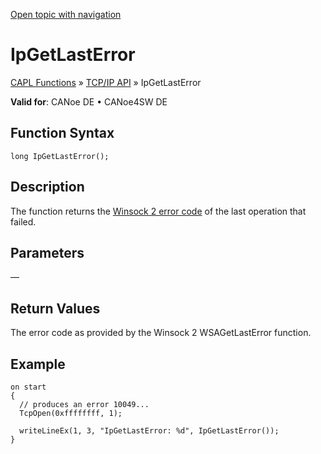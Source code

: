 [Open topic with navigation](../../../../../CANoeDEFamily.htm#Topics/CAPLFunctions/TCPIPAPI/Functions/CAPLfunctionIPGetLastError.md)

# IpGetLastError

[CAPL Functions](../../CAPLfunctions.md) » [TCP/IP API](../CAPLfunctionsTCPIPOverview.md) » IpGetLastError

**Valid for**: CANoe DE • CANoe4SW DE

## Function Syntax

```plaintext
long IpGetLastError();
```

## Description

The function returns the [Winsock 2 error code](../CAPLfunctionsTCPIPWinsock2ErrorCodes.md) of the last operation that failed.

## Parameters

—

## Return Values

The error code as provided by the Winsock 2 WSAGetLastError function.

## Example

```plaintext
on start
{
  // produces an error 10049...
  TcpOpen(0xffffffff, 1);

  writeLineEx(1, 3, "IpGetLastError: %d", IpGetLastError());
}
```
